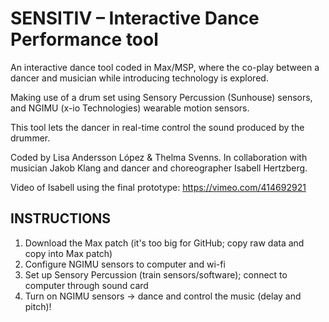 # SENSITIV – Interactive Dance Performance tool

An interactive dance tool coded in Max/MSP, where the co-play between a dancer and musician while introducing technology is explored. 

Making use of a drum set using Sensory Percussion (Sunhouse) sensors, and NGIMU (x-io Technologies) wearable motion sensors. 

This tool lets the dancer in real-time control the sound produced by the drummer. 

Coded by Lisa Andersson López & Thelma Svenns. 
In collaboration with musician Jakob Klang and dancer and choreographer Isabell Hertzberg. 

Video of Isabell using the final prototype: https://vimeo.com/414692921

## INSTRUCTIONS

1. Download the Max patch (it's too big for GitHub; copy raw data and copy into Max patch)
2. Configure NGIMU sensors to computer and wi-fi
3. Set up Sensory Percussion (train sensors/software); connect to computer through sound card 
4. Turn on NGIMU sensors -> dance and control the music (delay and pitch)! 
